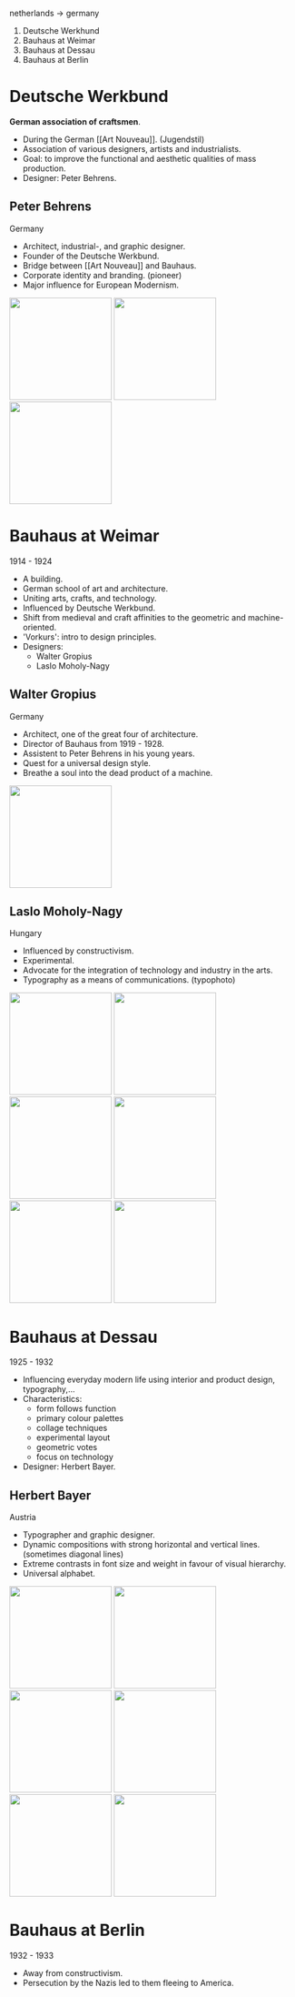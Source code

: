 netherlands -> germany

1. Deutsche Werkhund
2. Bauhaus at Weimar
3. Bauhaus at Dessau
4. Bauhaus at Berlin

# Deutsche Werkbund
**German association of craftsmen**.

- During the German [[Art Nouveau]]. (Jugendstil)
- Association of various designers, artists and industrialists.
- Goal: to improve the functional and aesthetic qualities of mass production.
- Designer: Peter Behrens.

## Peter Behrens
Germany

- Architect, industrial-, and graphic designer.
- Founder of the Deutsche Werkbund.
- Bridge between [[Art Nouveau]] and Bauhaus.
- Corporate identity and branding. (pioneer)
- Major influence for European Modernism.

<img src="assets/notes/visual-design-2/history/artists/peter-behrens/artwork-1.png" width="180" />
<img src="assets/notes/visual-design-2/history/artists/peter-behrens/artwork-2.png" width="180" />
<img src="assets/notes/visual-design-2/history/artists/peter-behrens/artwork-3.png" width="180" />

# Bauhaus at Weimar
1914 - 1924

- A building.
- German school of art and architecture.
- Uniting arts, crafts, and technology.
- Influenced by Deutsche Werkbund.
- Shift from medieval and craft affinities to the geometric and machine-oriented.
- 'Vorkurs': intro to design principles.
- Designers:
  - Walter Gropius
  - Laslo Moholy-Nagy

## Walter Gropius
Germany

- Architect, one of the great four of architecture.
- Director of Bauhaus from 1919 - 1928.
- Assistent to Peter Behrens in his young years.
- Quest for a universal design style.
- Breathe a soul into the dead product of a machine.

<img src="assets/notes/visual-design-2/history/artists/walter/artwork-1.png" width="180" />

## Laslo Moholy-Nagy
Hungary

- Influenced by constructivism.
- Experimental.
- Advocate for the integration of technology and industry in the arts.
- Typography as a means of communications. (typophoto)

<img src="assets/notes/visual-design-2/history/artists/laszlo/artwork-1.png" width="180" />
<img src="assets/notes/visual-design-2/history/artists/laszlo/artwork-2.png" width="180" />
<img src="assets/notes/visual-design-2/history/artists/laszlo/artwork-3.png" width="180" />
<img src="assets/notes/visual-design-2/history/artists/laszlo/artwork-4.png" width="180" />
<img src="assets/notes/visual-design-2/history/artists/laszlo/artwork-5.png" width="180" />
<img src="assets/notes/visual-design-2/history/artists/laszlo/artwork-6.png" width="180" />

# Bauhaus at Dessau
1925 - 1932

- Influencing everyday modern life using interior and product design, typography,...
- Characteristics:
  - form follows function
  - primary colour palettes
  - collage techniques
  - experimental layout
  - geometric votes
  - focus on technology
- Designer: Herbert Bayer.

## Herbert Bayer
Austria

- Typographer and graphic designer.
- Dynamic compositions with strong horizontal and vertical lines. (sometimes diagonal lines)
- Extreme contrasts in font size and weight in favour of visual hierarchy.
- Universal alphabet.

<img src="assets/notes/visual-design-2/history/artists/herbert-bayer/artwork-1.png" width="180" />
<img src="assets/notes/visual-design-2/history/artists/herbert-bayer/artwork-2.png" width="180" />
<img src="assets/notes/visual-design-2/history/artists/herbert-bayer/artwork-3.png" width="180" />
<img src="assets/notes/visual-design-2/history/artists/herbert-bayer/artwork-4.png" width="180" />
<img src="assets/notes/visual-design-2/history/artists/herbert-bayer/artwork-5.png" width="180" />
<img src="assets/notes/visual-design-2/history/artists/herbert-bayer/artwork-6.png" width="180" />

# Bauhaus at Berlin
1932 - 1933

- Away from constructivism.
- Persecution by the Nazis led to them fleeing to America.